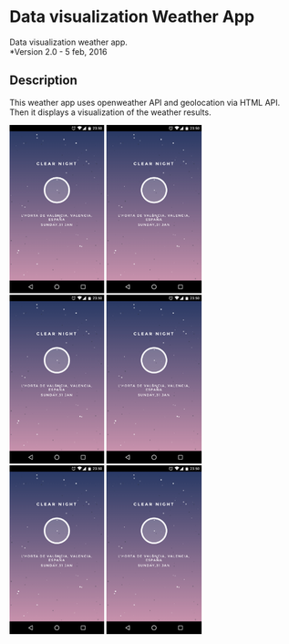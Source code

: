 # Data visualization Weather App
Data visualization weather app.  
*Version 2.0 - 5 feb, 2016

## Description

This weather app uses openweather API and geolocation via HTML API. Then it displays a visualization of the weather results.


<img src="screenshots/1.png" width="33%"></img>
<img src="screenshots/1.png" width="33%"></img>
<img src="screenshots/1.png" width="33%"></img>
<img src="screenshots/1.png" width="33%"></img>
<img src="screenshots/1.png" width="33%"></img>
<img src="screenshots/1.png" width="33%"></img>